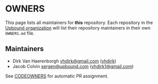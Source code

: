 # OWNERS

This page lists all maintainers for **this** repository. Each repository in the [Upbound
organization](https://github.com/upbound/) will list their repository maintainers in their own
`OWNERS.md` file.


## Maintainers

* Dirk Van Haerenborgh <vhdirk@gmail.com> ([vhdirk](https://github.com/vhdirk))
* Jacob Colvin  <sergen@upbound.com> ([vhdirk1@gmail.com](https://github.com/MacroPower))

See [CODEOWNERS](./CODEOWNERS) for automatic PR assignment.
